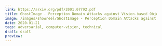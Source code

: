 ```yaml
---
link: https://arxiv.org/pdf/2001.07792.pdf
title: GhostImage - Perception Domain Attacks against Vision-based Object Classification Systems
image: /images/showreel/GhostImage - Perception Domain Attacks against Vision-based Object Classification Systems.jpg
date: 2020-01-21
tags: adversarial, computer-vision, technical
draft: draft
preview:
---
```



